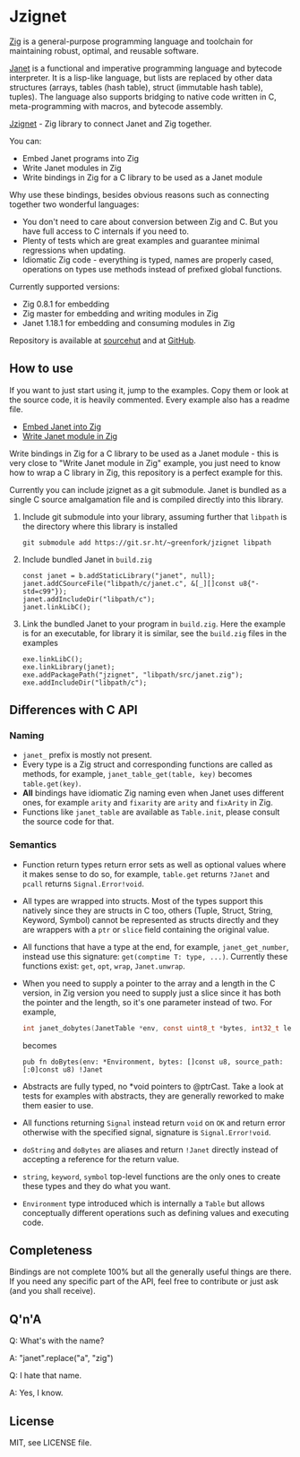 # Jzignet

[Zig](https://ziglang.org/) is a general-purpose programming language and
toolchain for maintaining robust, optimal, and reusable software.

[Janet](https://janet-lang.org/) is a functional and imperative programming
language and bytecode interpreter. It is a lisp-like language, but lists are
replaced by other data structures (arrays, tables (hash table), struct
(immutable hash table), tuples). The language also supports bridging to native
code written in C, meta-programming with macros, and bytecode assembly.

[Jzignet](https://git.sr.ht/~greenfork/jzignet) - Zig library to connect Janet
and Zig together.

You can:
* Embed Janet programs into Zig
* Write Janet modules in Zig
* Write bindings in Zig for a C library to be used as a Janet module

Why use these bindings, besides obvious reasons such as connecting together two
wonderful languages:
* You don't need to care about conversion between Zig and C. But you have full
  access to C internals if you need to.
* Plenty of tests which are great examples and guarantee minimal regressions
  when updating.
* Idiomatic Zig code - everything is typed, names are properly cased,
  operations on types use methods instead of prefixed global functions.

Currently supported versions:
* Zig 0.8.1 for embedding
* Zig master for embedding and writing modules in Zig
* Janet 1.18.1 for embedding and consuming modules in Zig

Repository is available at [sourcehut](https://git.sr.ht/~greenfork/jzignet)
and at [GitHub](https://github.com/greenfork/jzignet).

## How to use

If you want to just start using it, jump to the examples. Copy them or look
at the source code, it is heavily commented. Every example also has a readme
file.

* [Embed Janet into Zig](examples/embed_janet)
* [Write Janet module in Zig](examples/zig_module)

Write bindings in Zig for a C library to be used as a Janet module - this
is very close to "Write Janet module in Zig" example, you just need to
know how to wrap a C library in Zig, this repository is a perfect example
for this.

Currently you can include jzignet as a git submodule. Janet is bundled as
a single C source amalgamation file and is compiled directly into this
library.

1. Include git submodule into your library, assuming further that `libpath` is
   the directory where this library is installed
   ```shell
   git submodule add https://git.sr.ht/~greenfork/jzignet libpath
   ```

2. Include bundled Janet in `build.zig`
   ```zig
   const janet = b.addStaticLibrary("janet", null);
   janet.addCSourceFile("libpath/c/janet.c", &[_][]const u8{"-std=c99"});
   janet.addIncludeDir("libpath/c");
   janet.linkLibC();
   ```

3. Link the bundled Janet to your program in `build.zig`. Here the example is
   for an executable, for library it is similar, see the `build.zig` files
   in the examples
   ```zig
   exe.linkLibC();
   exe.linkLibrary(janet);
   exe.addPackagePath("jzignet", "libpath/src/janet.zig");
   exe.addIncludeDir("libpath/c");
   ```

## Differences with C API

### Naming
* `janet_` prefix is mostly not present.
* Every type is a Zig struct and corresponding functions are called as
  methods, for example, `janet_table_get(table, key)` becomes `table.get(key)`.
* **All** bindings have idiomatic Zig naming even when Janet uses different
  ones, for example `arity` and `fixarity` are `arity` and `fixArity` in Zig.
* Functions like `janet_table` are available as `Table.init`, please consult
  the source code for that.

### Semantics
* Function return types return error sets as well as optional values where it
  makes sense to do so, for example, `table.get` returns `?Janet` and `pcall`
  returns `Signal.Error!void`.
* All types are wrapped into structs. Most of the types support this natively
  since they are structs in C too, others (Tuple, Struct, String, Keyword,
  Symbol) cannot be represented as structs directly and they are wrappers
  with a `ptr` or `slice` field containing the original value.
* All functions that have a type at the end, for example, `janet_get_number`,
  instead use this signature: `get(comptime T: type, ...)`. Currently these
  functions exist: `get`, `opt`, `wrap`, `Janet.unwrap`.
* When you need to supply a pointer to the array and a length in the C version,
  in Zig version you need to supply just a slice since it has both the pointer
  and the length, so it's one parameter instead of two. For example,
  ```c
  int janet_dobytes(JanetTable *env, const uint8_t *bytes, int32_t len, const char *sourcePath, Janet *out);
  ```
  
  becomes
  ```zig
  pub fn doBytes(env: *Environment, bytes: []const u8, source_path: [:0]const u8) !Janet
  ```
* Abstracts are fully typed, no *void pointers to @ptrCast. Take a look at
  tests for examples with abstracts, they are generally reworked to make
  them easier to use.
* All functions returning `Signal` instead return `void` on `OK` and return
  error otherwise with the specified signal, signature is `Signal.Error!void`.
* `doString` and `doBytes` are aliases and return `!Janet` directly instead of
  accepting a reference for the return value.
* `string`, `keyword`, `symbol` top-level functions are the only ones to create
  these types and they do what you want.
* `Environment` type introduced which is internally a `Table` but allows
  conceptually different operations such as defining values and executing code.

## Completeness

Bindings are not complete 100% but all the generally useful things are there.
If you need any specific part of the API, feel free to contribute or just
ask (and you shall receive).

## Q'n'A

Q: What's with the name?

A: "janet".replace("a", "zig")

Q: I hate that name.

A: Yes, I know.

## License

MIT, see LICENSE file.
